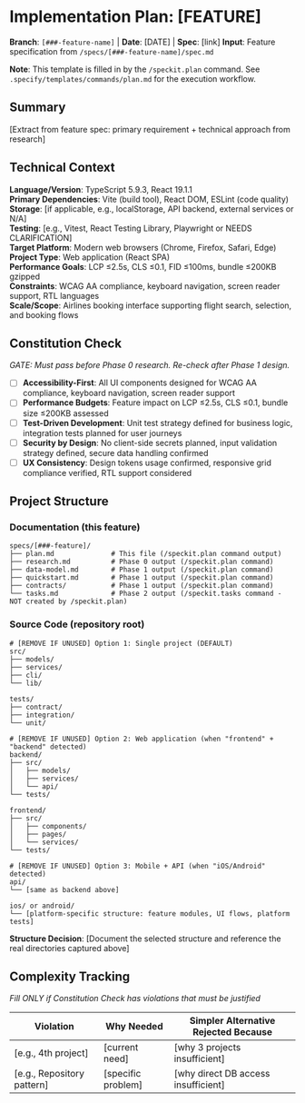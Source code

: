 # Implementation Plan: [FEATURE]

**Branch**: `[###-feature-name]` | **Date**: [DATE] | **Spec**: [link]
**Input**: Feature specification from `/specs/[###-feature-name]/spec.md`

**Note**: This template is filled in by the `/speckit.plan` command. See `.specify/templates/commands/plan.md` for the execution workflow.

## Summary

[Extract from feature spec: primary requirement + technical approach from research]

## Technical Context

<!--
  ACTION REQUIRED: Replace the content in this section with the technical details
  for the project. The structure here is presented in advisory capacity to guide
  the iteration process.
-->

**Language/Version**: TypeScript 5.9.3, React 19.1.1  
**Primary Dependencies**: Vite (build tool), React DOM, ESLint (code quality)  
**Storage**: [if applicable, e.g., localStorage, API backend, external services or N/A]  
**Testing**: [e.g., Vitest, React Testing Library, Playwright or NEEDS CLARIFICATION]  
**Target Platform**: Modern web browsers (Chrome, Firefox, Safari, Edge)
**Project Type**: Web application (React SPA)  
**Performance Goals**: LCP ≤2.5s, CLS ≤0.1, FID ≤100ms, bundle ≤200KB gzipped  
**Constraints**: WCAG AA compliance, keyboard navigation, screen reader support, RTL languages  
**Scale/Scope**: Airlines booking interface supporting flight search, selection, and booking flows

## Constitution Check

*GATE: Must pass before Phase 0 research. Re-check after Phase 1 design.*

- [ ] **Accessibility-First**: All UI components designed for WCAG AA compliance, keyboard navigation, screen reader support
- [ ] **Performance Budgets**: Feature impact on LCP ≤2.5s, CLS ≤0.1, bundle size ≤200KB assessed  
- [ ] **Test-Driven Development**: Unit test strategy defined for business logic, integration tests planned for user journeys
- [ ] **Security by Design**: No client-side secrets planned, input validation strategy defined, secure data handling confirmed
- [ ] **UX Consistency**: Design tokens usage confirmed, responsive grid compliance verified, RTL support considered

## Project Structure

### Documentation (this feature)

```
specs/[###-feature]/
├── plan.md              # This file (/speckit.plan command output)
├── research.md          # Phase 0 output (/speckit.plan command)
├── data-model.md        # Phase 1 output (/speckit.plan command)
├── quickstart.md        # Phase 1 output (/speckit.plan command)
├── contracts/           # Phase 1 output (/speckit.plan command)
└── tasks.md             # Phase 2 output (/speckit.tasks command - NOT created by /speckit.plan)
```

### Source Code (repository root)
<!--
  ACTION REQUIRED: Replace the placeholder tree below with the concrete layout
  for this feature. Delete unused options and expand the chosen structure with
  real paths (e.g., apps/admin, packages/something). The delivered plan must
  not include Option labels.
-->

```
# [REMOVE IF UNUSED] Option 1: Single project (DEFAULT)
src/
├── models/
├── services/
├── cli/
└── lib/

tests/
├── contract/
├── integration/
└── unit/

# [REMOVE IF UNUSED] Option 2: Web application (when "frontend" + "backend" detected)
backend/
├── src/
│   ├── models/
│   ├── services/
│   └── api/
└── tests/

frontend/
├── src/
│   ├── components/
│   ├── pages/
│   └── services/
└── tests/

# [REMOVE IF UNUSED] Option 3: Mobile + API (when "iOS/Android" detected)
api/
└── [same as backend above]

ios/ or android/
└── [platform-specific structure: feature modules, UI flows, platform tests]
```

**Structure Decision**: [Document the selected structure and reference the real
directories captured above]

## Complexity Tracking

*Fill ONLY if Constitution Check has violations that must be justified*

| Violation | Why Needed | Simpler Alternative Rejected Because |
|-----------|------------|-------------------------------------|
| [e.g., 4th project] | [current need] | [why 3 projects insufficient] |
| [e.g., Repository pattern] | [specific problem] | [why direct DB access insufficient] |

